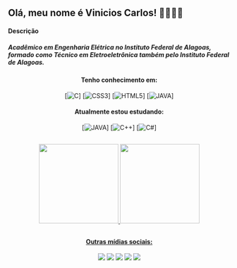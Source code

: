 ## Olá, meu nome é Vinicios Carlos! 👋👨🏽‍💻

#### Descrição

##### Acadêmico em Engenharia Elétrica no Instituto Federal de Alagoas, formado como Técnico em Eletroeletrônica também pelo Instituto Federal de Alagoas.


<div align="center"> 
  
#### Tenho conhecimento em:

[![C](https://img.shields.io/badge/C-00599C?logo=c&logoColor=white&style=for-the-badge)]
[![CSS3](https://img.shields.io/badge/CSS3-1572B6?style=for-the-badge&logo=css3&logoColor=white)]
[![HTML5](https://img.shields.io/badge/HTML-239120?logo=html5&logoColor=white&style=for-the-badge)]
[![JAVA](https://img.shields.io/badge/Java-ED8B00?style=for-the-badge&logo=openjdk&logoColor=white)]


#### Atualmente estou estudando:
<div align="center">
  
[![JAVA](https://img.shields.io/badge/Java-ED8B00?style=for-the-badge&logo=openjdk&logoColor=white)]
[![C++](https://img.shields.io/badge/C%2B%2B-00599C?logo=c%2B%2B&logoColor=white&style=for-the-badge)]
[![C#](https://img.shields.io/badge/C%23-239120?logo=c-sharp&logoColor=white&style=for-the-badge)]

##
<div align="center">
  
  <a href="https://github.com/vrsscarlos">
  <img height="180em" src="https://github-readme-stats.vercel.app/api?username=vrsscarlos&show_icons=true&theme=black"/>
  <img height="180em" src="https://github-readme-stats.vercel.app/api/top-langs/?username=vrsscarlos&layout=compact&theme=black"/>
    
</div>

##

#### Outras mídias sociais:
<div align="center">

<a href="https://www.instagram.com/_vrcarlos" target="_blank"><img src="https://img.shields.io/badge/Instagram-E4405F?style=for-the-badge&logo=instagram&logoColor=white" target="_blank"></a>
<a href="https://www.linkedin.com/in/vinicios-carlos/" target="_blank"><img src="https://img.shields.io/badge/LinkedIn-0077B5?style=for-the-badge&logo=linkedin&logoColor=white" target="_blank"></a>
<a href="https://open.spotify.com/user/zpmy7nr4wh19shxpzx4srskl2?si=D_rHuRvgSQqpp9DIsxWx1g" target="_blank"><img src="https://img.shields.io/badge/Spotify-1ED760?&style=for-the-badge&logo=spotify&logoColor=white" target="_blank"></a> 
<a href="vrssc1@aluno.ifal.edu.br" target = "_blank"><img src = "https://img.shields.io/badge/Gmail-EA4335?logo=gmail&logoColor=white&style=for-the-badge" target = "_blank"></a>
<a href ="https://wa.me/qr/QMQ2U52VZAUGN1" target = "_blank"><img src = "https://img.shields.io/badge/WhatsApp-25D366?logo=whatsapp&logoColor=white&style=for-the-badge" target = "_blank"></a>

</div>


<!--
**vrsscarlos/vrsscarlos** is a ✨ _special_ ✨ repository because its `README.md` (this file) appears on your GitHub profile.

Here are some ideas to get you started:

- 🔭 I’m currently working on ...
- 🌱 I’m currently learning ...
- 👯 I’m looking to collaborate on ...
- 🤔 I’m looking for help with ...
- 💬 Ask me about ...
- 📫 How to reach me: ...
- 😄 Pronouns: ...
- ⚡ Fun fact: ...
-->
